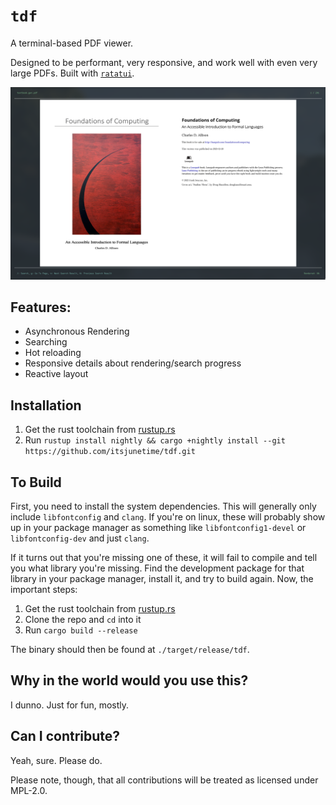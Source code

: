 # `tdf`

A terminal-based PDF viewer.

Designed to be performant, very responsive, and work well with even very large PDFs. Built with [`ratatui`](https://github.com/ratatui-org/ratatui).

![What it looks like](./example_scrt.png)

## Features:
- Asynchronous Rendering
- Searching
- Hot reloading
- Responsive details about rendering/search progress
- Reactive layout

## Installation

1. Get the rust toolchain from [rustup.rs](https://rustup.rs)
2. Run `rustup install nightly && cargo +nightly install --git https://github.com/itsjunetime/tdf.git`

## To Build
First, you need to install the system dependencies. This will generally only include `libfontconfig` and `clang`. If you're on linux, these will probably show up in your package manager as something like `libfontconfig1-devel` or `libfontconfig-dev` and just `clang`.

If it turns out that you're missing one of these, it will fail to compile and tell you what library you're missing. Find the development package for that library in your package manager, install it, and try to build again. Now, the important steps:

1. Get the rust toolchain from [rustup.rs](https://rustup.rs)
2. Clone the repo and `cd` into it
3. Run `cargo build --release`

The binary should then be found at `./target/release/tdf`.

## Why in the world would you use this?

I dunno. Just for fun, mostly.

## Can I contribute?

Yeah, sure. Please do.

Please note, though, that all contributions will be treated as licensed under MPL-2.0.
